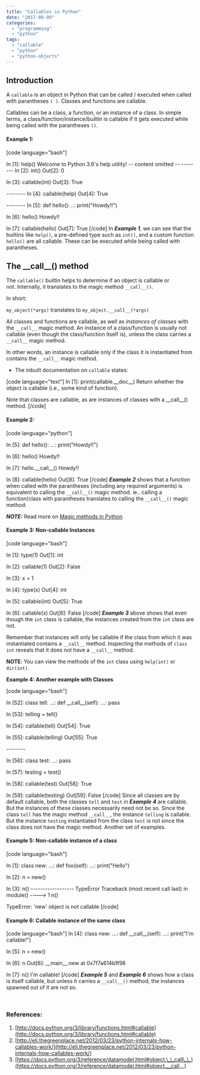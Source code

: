 ```yaml
---
title: "Callables in Python"
date: "2017-08-09"
categories: 
  - "programming"
  - "python"
tags: 
  - "callable"
  - "python"
  - "python-objects"
---
```


## Introduction

A `callable` is an object in Python that can be called / executed when called with parantheses `( )`. Classes and functions are callable.

Callables can be a class, a function, or an instance of a class. In simple terms, a class/function/instance/builtin is callable if it gets executed while being called with the parantheses `()`.

#### Example 1:

\[code language="bash"\]

In \[1\]: help() Welcome to Python 3.6's help utility! -- content omitted -- -------- In \[2\]: int() Out\[2\]: 0

In \[3\]: callable(int) Out\[3\]: True

\-------- In \[4\]: callable(help) Out\[4\]: True

\-------- In \[5\]: def hello(): ..: print("Howdy!!")

In \[6\]: hello() Howdy!!

In \[7\]: callable(hello) Out\[7\]: True \[/code\] In _**Example 1**_, we can see that the builtins like `help()`, a pre-defined type such as `int()`, and a custom function `hello()` are all callable. These can be executed while being called with parantheses.

## The \_\_call\_\_() method

The `callable()` builtin helps to determine if an object is callable or not. Internally, it translates to the magic method `__call__()`.

In short:

`my_object(*args)` translates to `my_object.__call__(*args)`

All classes and functions are callable, as well as _instances of classes_ with the `__call__` magic method. An instance of a class/function is usually not callable (even though the class/function itself is), unless the class carries a `__call__` magic method.

In other words, an instance is callable only if the class it is instantiated from contains the `__call__` magic method.

- The inbuilt documentation on `callable` states:

\[code language="text"\] In \[1\]: print(callable.\_\_doc\_\_) Return whether the object is callable (i.e., some kind of function).

Note that classes are callable, as are instances of classes with a \_\_call\_\_() method. \[/code\]

#### Example 2:

\[code language="python"\]

In \[5\]: def hello(): ...: print("Howdy!!")

In \[6\]: hello() Howdy!!

In \[7\]: hello.\_\_call\_\_() Howdy!!

In \[8\]: callable(hello) Out\[8\]: True \[/code\] _**Example 2**_ shows that a function when called with the parantheses (including any required arguments) is equivalent to calling the `__call__()` magic method. ie.. calling a function/class with parantheses translates to calling the `__call__()` magic method.

_**NOTE:**_ Read more on [Magic methods in Python](https://arvimal.blog/2016/06/02/magic-methods-in-python/)

#### Example 3: Non-callable Instances

\[code language="bash"\]

In \[1\]: type(1) Out\[1\]: int

In \[2\]: callable(1) Out\[2\]: False

In \[3\]: x = 1

In \[4\]: type(x) Out\[4\]: int

In \[5\]: callable(int) Out\[5\]: True

In \[6\]: callable(x) Out\[6\]: False \[/code\] _**Example 3**_ above shows that even though the `int` class is callable, the instances created from the `int` class are not.

Remember that instances will only be callable if the class from which it was instantiated contains a `__call__` method. Inspecting the methods of `class int` reveals that it does not have a `__call__` method.

**NOTE**: You can view the methods of the `int` class using `help(int)` or `dir(int)`.

**Example 4: Another example with Classes**

\[code language="bash"\]

In \[52\]: class tell: ...: def \_\_call\_\_(self): ...: pass

In \[53\]: telling = tell()

In \[54\]: callable(tell) Out\[54\]: True

In \[55\]: callable(telling) Out\[55\]: True

\--------

In \[56\]: class test: ...: pass

In \[57\]: testing = test()

In \[58\]: callable(test) Out\[58\]: True

In \[59\]: callable(testing) Out\[59\]: False \[/code\] Since all classes are by default callable, both the classes `tell` and `test` in _**Example 4**_ are callable. But the instances of these classes necessarily need not be so. Since the class `tell` has the magic method `__call__`, the instance `telling` is callable. But the instance `testing` instantiated from the class `test` is not since the class does not have the magic method. Another set of examples.

#### Example 5: Non-callable instance of a class

\[code language="bash"\]

In \[1\]: class new: ...: def foo(self): ...: print("Hello")

In \[2\]: n = new()

In \[3\]: n() ------------------ TypeError Traceback (most recent call last) in module() ----> 1 n()

TypeError: 'new' object is not callable \[/code\]

#### Example 6: Callable instance of the same class

\[code language="bash"\] In \[4\]: class new: ...: def \_\_call\_\_(self): ...: print("I'm callable!")

In \[5\]: n = new()

In \[6\]: n Out\[6\]: \_\_main\_\_.new at 0x7f7a614b1f98

In \[7\]: n() I'm callable! \[/code\] _**Example 5**_ and _**Example 6**_ shows how a class is itself callable, but unless it carries a `__call__()` method, the instances spawned out of it are not so.

 

### References:

1. [http://docs.python.org/3/library/functions.html#callable](http://docs.python.org/3/library/functions.html#callable)
2. [http://eli.thegreenplace.net/2012/03/23/python-internals-how-callables-work/](http://eli.thegreenplace.net/2012/03/23/python-internals-how-callables-work/)
3. [https://docs.python.org/3/reference/datamodel.html#object.\_\_call\_\_](https://docs.python.org/3/reference/datamodel.html#object.__call__)
